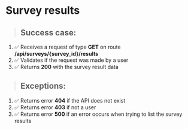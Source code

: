 # Survey results

> ## Success case:
1. ✅ Receives a request of type **GET** on route **/api/surveys/{survey_id}/results**
2. ✅ Validates if the request was made by a user
3. ✅ Returns **200** with the survey result data

> ## Exceptions:
1. ✅ Returns error **404** if the API does not exist
2. ✅ Returns error **403** if not a user
3. ✅ Returns error **500** if an error occurs when trying to list the survey results
